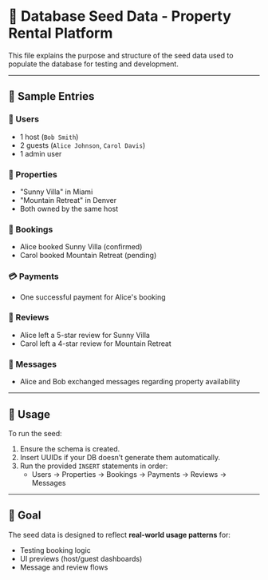 # 🌱 Database Seed Data - Property Rental Platform
    
This file explains the purpose and structure of the seed data used to populate the database for testing and development.

---

## 🧪 Sample Entries

### 👥 Users

- 1 host (`Bob Smith`)
- 2 guests (`Alice Johnson`, `Carol Davis`)
- 1 admin user

### 🏡 Properties

- "Sunny Villa" in Miami
- "Mountain Retreat" in Denver
- Both owned by the same host

### 📆 Bookings

- Alice booked Sunny Villa (confirmed)
- Carol booked Mountain Retreat (pending)

### 💳 Payments

- One successful payment for Alice's booking

### 🌟 Reviews

- Alice left a 5-star review for Sunny Villa
- Carol left a 4-star review for Mountain Retreat

### 💬 Messages

- Alice and Bob exchanged messages regarding property availability

---

## 🧰 Usage

To run the seed:
1. Ensure the schema is created.
2. Insert UUIDs if your DB doesn’t generate them automatically.
3. Run the provided `INSERT` statements in order:
   - Users → Properties → Bookings → Payments → Reviews → Messages

---

## 🚀 Goal

The seed data is designed to reflect **real-world usage patterns** for:
- Testing booking logic
- UI previews (host/guest dashboards)
- Message and review flows
